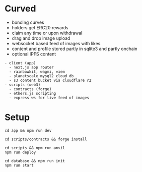 # Curved

- bonding curves
- holders get ERC20 rewards
- claim any time or upon withdrawal
- drag and drop image upload
- websocket based feed of images with likes
- content and profile stored partly in sqlite3 and partly onchain
- optional IPFS content

```
- client (app)
  - next.js app router
  - rainbowkit, wagmi, viem
  - planetscale mysql2 cloud db
  - s3 content bucket via cloudflare r2
- scripts (web3)
  - contracts (forge)
  - ethers.js scripting
  - express ws for live feed of images
```

# Setup

```
cd app && npm run dev
```

```
cd scripts/contracts && forge install
```

```
cd scripts && npm run anvil
npm run deploy
```

```
cd database && npm run init
npm run start
```
